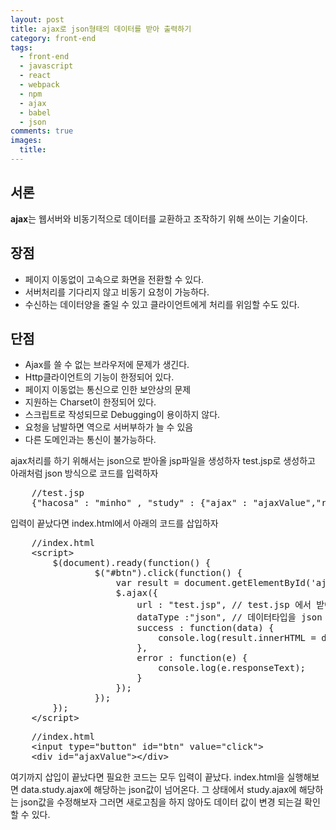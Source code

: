 ```yaml
---
layout: post
title: ajax로 json형태의 데이터를 받아 출력하기
category: front-end
tags:
  - front-end
  - javascript
  - react
  - webpack
  - npm
  - ajax
  - babel
  - json
comments: true
images:
  title: 
---
```


## 서론  
**ajax**는 웹서버와 비동기적으로 데이터를 교환하고 조작하기 위해 쓰이는 기술이다.

<!--more-->

## 장점
- 페이지 이동없이 고속으로 화면을 전환할 수 있다.
- 서버처리를 기다리지 않고 비동기 요청이 가능하다.
- 수신하는 데이터양을 줄일 수 있고 클라이언트에게 처리를 위임할 수도 있다.

## 단점
- Ajax를 쓸 수 없는 브라우저에 문제가 생긴다.
- Http클라이언트의 기능이 한정되어 있다.
- 페이지 이동없는 통신으로 인한 보안상의 문제
- 지원하는 Charset이 한정되어 있다.
- 스크립트로 작성되므로 Debugging이 용이하지 않다.
- 요청을 남발하면 역으로 서버부하가 늘 수 있음
- 다른 도메인과는 통신이 불가능하다.

ajax처리를 하기 위해서는 json으로 받아올 jsp파일을 생성하자
test.jsp로 생성하고 아래처럼 json 방식으로 코드를 입력하자

<pre class="brush:js">
    //test.jsp
    {"hacosa" : "minho" , "study" : {"ajax" : "ajaxValue","react":"reactValue"} }
</pre>

입력이 끝났다면 index.html에서 아래의 코드를 삽입하자

<pre class="brush:js">
    //index.html
    &lt;script&gt;
        $(document).ready(function() {
                $("#btn").click(function() {
                    var result = document.getElementById('ajaxValue');
                    $.ajax({
                        url : "test.jsp", // test.jsp 에서 받아옴
                        dataType :"json", // 데이터타입을 json 으로 받아옴
                        success : function(data) {
                            console.log(result.innerHTML = data.study.ajax);
                        },
                        error : function(e) {
                            console.log(e.responseText);
                        }
                    });
                });
        });
    &lt;/script&gt;
</pre>
<pre class="brush:js">
    //index.html
    &lt;input type="button" id="btn" value="click"&gt;
    &lt;div id="ajaxValue"&gt;&lt;/div&gt;
</pre>

여기까지 삽입이 끝났다면 필요한 코드는 모두 입력이 끝났다.
index.html을 실행해보면 data.study.ajax에 해당하는 json값이 넘어온다.
그 상태에서 study.ajax에 해당하는 json값을 수정해보자 그러면 새로고침을 하지 않아도
데이터 값이 변경 되는걸 확인할 수 있다.

<!-- <pre class="brush:js"></pre> -->
<!-- ![test이미지]({{site.url}}/images/es6.jpg) -->
